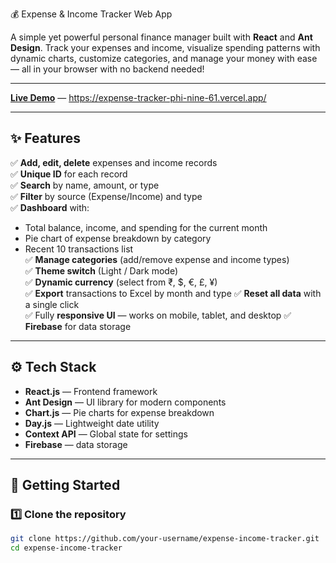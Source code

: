 💰 Expense & Income Tracker Web App

A simple yet powerful personal finance manager built with **React** and **Ant Design**. Track your expenses and income, visualize spending patterns with dynamic charts, customize categories, and manage your money with ease — all in your browser with no backend needed!

---


**[Live Demo](#)** — https://expense-tracker-phi-nine-61.vercel.app/

---

## ✨ Features

✅ **Add, edit, delete** expenses and income records  
✅ **Unique ID** for each record  
✅ **Search** by name, amount, or type  
✅ **Filter** by source (Expense/Income) and type  
✅ **Dashboard** with:
   - Total balance, income, and spending for the current month
   - Pie chart of expense breakdown by category
   - Recent 10 transactions list  
✅ **Manage categories** (add/remove expense and income types)  
✅ **Theme switch** (Light / Dark mode)  
✅ **Dynamic currency** (select from ₹, $, €, £, ¥)  
✅ **Export** transactions to Excel by month and type
✅ **Reset all data** with a single click  
✅ Fully **responsive UI** — works on mobile, tablet, and desktop
✅ **Firebase** for data storage

---

## ⚙️ Tech Stack

- **React.js** — Frontend framework
- **Ant Design** — UI library for modern components
- **Chart.js** — Pie charts for expense breakdown
- **Day.js** — Lightweight date utility
- **Context API** — Global state for settings
- **Firebase** — data storage

---

## 🚀 Getting Started

### 1️⃣ Clone the repository

```bash
git clone https://github.com/your-username/expense-income-tracker.git
cd expense-income-tracker
